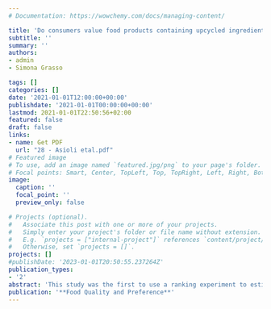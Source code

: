 ```yaml
---
# Documentation: https://wowchemy.com/docs/managing-content/

title: 'Do consumers value food products containing upcycled ingredients? The effect of nutritional and environmental information'
subtitle: ''
summary: ''
authors:
- admin
- Simona Grasso

tags: []
categories: []
date: '2021-01-01T12:00:00+00:00'
publishdate: '2021-01-01T00:00:00+00:00'
lastmod: 2021-01-01T22:50:56+02:00
featured: false
draft: false
links: 
- name: Get PDF
  url: "28 - Asioli etal.pdf"
# Featured image
# To use, add an image named `featured.jpg/png` to your page's folder.
# Focal points: Smart, Center, TopLeft, Top, TopRight, Left, Right, BottomLeft, Bottom, BottomRight.
image:
  caption: ''
  focal_point: ''
  preview_only: false

# Projects (optional).
#   Associate this post with one or more of your projects.
#   Simply enter your project's folder or file name without extension.
#   E.g. `projects = ["internal-project"]` references `content/project/deep-learning/index.md`.
#   Otherwise, set `projects = []`.
projects: []
#publishDate: '2023-01-01T20:50:55.237264Z'
publication_types: 
- '2'
abstract: 'This study was the first to use a ranking experiment to estimate the effect of nutritional and environmental information on UK consumers’ willingness to pay (WTP) for biscuits containing an upcycled ingredient, namely, defatted sunflower cake flour. Informing consumers about the nutritional and/or environmental benefits of the upcycled ingredient resulted in a significant increase in their WTP for this new food. Moreover, we found that nutritional and/or environmental information similarly affected individual WTP distributions for the upcycled ingredient towards more positive values. Our findings have important implications for product development and marketing strategies of upcycled food businesses.'
publication: '**Food Quality and Preference**'
---
```

